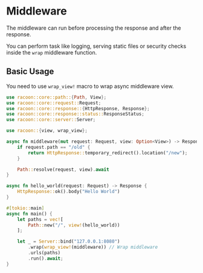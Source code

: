 # Middleware

The middleware can run before processing the response and after the response.

You can perform task like logging, serving static files or security checks inside the `wrap` middleware 
function.

## Basic Usage

You need to use `wrap_view!` macro to wrap async middleware view.

```rust
use racoon::core::path::{Path, View};
use racoon::core::request::Request;
use racoon::core::response::{HttpResponse, Response};
use racoon::core::response::status::ResponseStatus;
use racoon::core::server::Server;

use racoon::{view, wrap_view};

async fn middleware(mut request: Request, view: Option<View>) -> Response {
    if request.path == "/old" {
        return HttpResponse::temporary_redirect().location("/new");
    }

    Path::resolve(request, view).await
}

async fn hello_world(request: Request) -> Response {
    HttpResponse::ok().body("Hello World")
}

#[tokio::main]
async fn main() {
    let paths = vec![
        Path::new("/", view!(hello_world))
    ];

    let _ = Server::bind("127.0.0.1:8080")
        .wrap(wrap_view!(middleware)) // Wrap middleware
        .urls(paths)
        .run().await;
}
```

